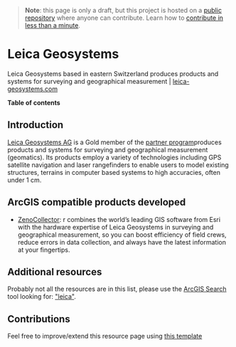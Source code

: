 > **Note**: this page is only a draft, but this project is hosted on a [public repository](https://github.com/hhkaos/awesome-arcgis) where anyone can contribute. Learn how to [contribute in less than a minute](https://github.com/hhkaos/awesome-arcgis/blob/master/CONTRIBUTING.md#contributions).

# Leica Geosystems

Leica Geosystems based in eastern Switzerland produces products and systems for surveying and geographical measurement | [leica-geosystems.com](https://leica-geosystems.com)

<!-- START doctoc generated TOC please keep comment here to allow auto update -->
<!-- DON'T EDIT THIS SECTION, INSTEAD RE-RUN doctoc TO UPDATE -->
**Table of contents**


<!-- END doctoc generated TOC please keep comment here to allow auto update -->

## Introduction

[Leica Geosystems AG](https://leica-geosystems.com/) is a Gold member of the [partner program](../../programs/)produces products and systems for surveying and geographical measurement (geomatics). Its products employ a variety of technologies including GPS satellite navigation and laser rangefinders to enable users to model existing structures, terrains in computer based systems to high accuracies, often under 1 cm.

## ArcGIS compatible products developed

* [ZenoCollector](https://www.esri.com/~/media/Files/Pdfs/partners/hardware/leica/zenocollector.pdf): r combines the world’s leading GIS software from Esri with the hardware expertise of Leica Geosystems in surveying and geographical measurement, so you can boost efficiency of field crews, reduce errors in data collection, and always have the latest information at your fingertips.

## Additional resources

Probably not all the resources are in this list, please use the [ArcGIS Search](https://esri-es.github.io/arcgis-search/) tool looking for: ["leica"](https://esri-es.github.io/arcgis-search/?search="leica"&utm_campaign=awesome-list&utm_source=awesome-list&utm_medium=page).

## Contributions

Feel free to improve/extend this resource page using [this template](../../../../PARTNER_PAGE_TEMPLATE.md)
